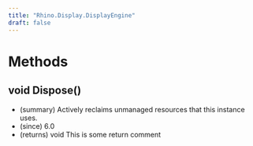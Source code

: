 ```yaml
---
title: "Rhino.Display.DisplayEngine"
draft: false
---
```


# Methods
## void Dispose()
- (summary) Actively reclaims unmanaged resources that this instance uses.
- (since) 6.0
- (returns) void This is some return comment
